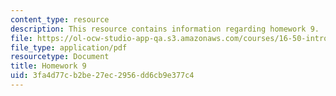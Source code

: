 ```yaml
---
content_type: resource
description: This resource contains information regarding homework 9.
file: https://ol-ocw-studio-app-qa.s3.amazonaws.com/courses/16-50-introduction-to-propulsion-systems-spring-2012/3fa4d77cb2be27ec2956dd6cb9e377c4_MIT16_50S12_hw9.pdf
file_type: application/pdf
resourcetype: Document
title: Homework 9
uid: 3fa4d77c-b2be-27ec-2956-dd6cb9e377c4
---
```

